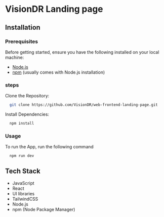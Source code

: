 # VisionDR Landing page

## Installation
### Prerequisites

Before getting started, ensure you have the following installed on your local machine:

- [Node.js](https://nodejs.org/en/download)   
- [npm](https://www.npmjs.com/) (usually comes with Node.js installation)






### steps

   Clone the Repository:

```bash
  git clone https://github.com/VisionDR/web-frontend-landing-page.git
```

 Install Dependencies:

```bash
  npm install
```





### Usage

To run the App, run the following command

```bash
  npm run dev

```

## Tech Stack

+ JavaScript 
+ React 
 + UI libraries 
+ TailwindCSS
+ Node.js 
+ npm (Node Package Manager)
